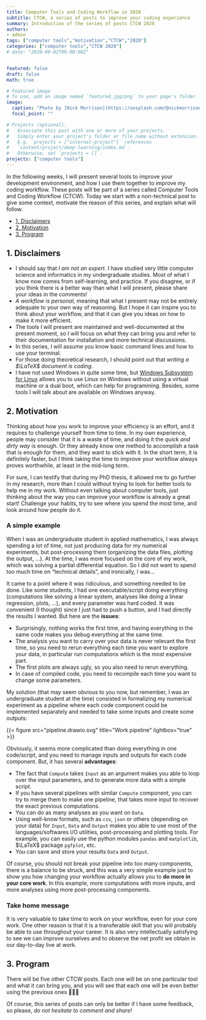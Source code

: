 ```yaml
---
title: Computer Tools and Coding Workflow in 2020
subtitle: CTCW, a series of posts to improve your coding experience
summary: Introduction of the series of posts CTCW 2020
authors:
- admin
tags: ["computer tools","motivation","CTCW","2020"]
categories: ["computer tools","CTCW 2020"]
# date: "2020-09-02T09:00:00Z"


featured: false
draft: false
math: true

# Featured image
# To use, add an image named `featured.jpg/png` to your page's folder. 
image:
  caption: "Photo by [Nick Morrison](https://unsplash.com/@nickmorrison?utm_source=unsplash&amp;utm_medium=referral&amp;utm_content=creditCopyText) on [Unsplash](https://unsplash.com/)"
  focal_point: ""

# Projects (optional).
#   Associate this post with one or more of your projects.
#   Simply enter your project's folder or file name without extension.
#   E.g. `projects = ["internal-project"]` references 
#   `content/project/deep-learning/index.md`.
#   Otherwise, set `projects = []`.
projects: ["computer tools"]
---
```


In the following weeks, I will present several tools to improve your development environment, and how I use them together to improve my coding workflow. These posts will be part of a series called Computer Tools and Coding Workflow (CTCW). Today we start with a non-technical post to give some context, motivate the reason of this series, and explain what will follow.

- [1. Disclaimers](#1-disclaimers)
- [2. Motivation](#2-motivation)
- [3. Program](#3-program)

## 1. Disclaimers

- I should say that *I am not an expert*. I have studied very little computer science and informatics in my undergraduate studies. Most of what I know now comes from self-learning, and practice. If you disagree, or if you think there is a better way than what I will present, please share your ideas in the comments!
- *A workflow is personal*, meaning that what I present may not be entirely adequate to your own way of reasoning. But I hope it can inspire you to think about your workflow, and that it can give you ideas on how to make it more efficient.
- The tools I will present are maintained and well-documented at the present moment, so I will focus on what they can bring you and refer to their documentation for installation and more technical discussions.
- In this series, I will assume you know basic command lines and how to use your terminal.
- For those doing theoretical research, I should point out that *writing a $\LaTeX$ document is coding*.
- I have not used Windows in quite some time, but [Windows Subsystem for Linux](https://docs.microsoft.com/fr-fr/windows/wsl/) allows you to use Linux on Windows without using a virtual machine or a dual boot, which can help for programming. Besides, some tools I will talk about are available on Windows anyway.

## 2. Motivation

Thinking about how you work to improve your efficiency is an effort, and it requires to challenge yourself from time to time. In my own experience, people may consider that it is a waste of time, and doing it the *quick and dirty way* is enough. Or they already know one method to accomplish a task that is enough for them, and they want to stick with it. In the short term, it is definitely faster, but I think taking the time to improve your workflow always proves worthwhile, at least in the mid-long term.

For sure, I can testify that during my PhD thesis, it allowed me to go further in my research, more than I could without trying to look for better tools to help me in my work. Without even talking about computer tools, just thinking about the way you can improve your workflow is already a great start! Challenge your habits, try to see where you spend the most time, and look around how people do it.

### A simple example <!-- omit in toc -->

When I was an undergraduate student in applied mathematics, I was always spending a lot of time, not just producing data for my numerical experiments, but post-processing them (organizing the data files, plotting the output, ...). At the time, I was more focused on the core of my work, which was solving a partial differential equation. So I did not want to spend too much time on “technical details”, and ironically, I was...

It came to a point where it was ridiculous, and something needed to be done. Like some students, I had one executable/script doing everything (computations like solving a linear system, analyses like doing a linear regression, plots, ...), and every parameter was hard coded. It was convenient (I thought) since I just had to push a button, and I had directly the results I wanted. But here are the **issues**:

- Surprisingly, nothing works the first time, and having everything in the same code makes you debug everything at the same time.
- The analysis you want to carry over your data is never relevant the first time, so you need to rerun everything each time you want to explore your data, in particular run computations which is the most expensive part.
- The first plots are always ugly, so you also need to rerun everything.
- In case of compiled code, you need to recompile each time you want to change some parameters.

My solution (that may seem obvious to you now, but remember, I was an undergraduate student at the time) consisted in formalizing my numerical experiment as a pipeline where each code component could be implemented separately and needed to take some inputs and create some outputs:

{{< figure src="pipeline.drawio.svg" title="Work pipeline" lightbox="true" >}}

Obviously, it seems more complicated than doing everything in one code/script, and you need to manage inputs and outputs for each code component. But, it has several **advantages**:

- The fact that `Compute` takes `Input` as an argument makes you able to loop over the input parameters, and to generate more data with a simple script.
- If you have several pipelines with similar `Compute` component, you can try to merge them to make one pipeline, that takes more input to recover the exact previous computations.
- You can do as many analyses as you want on `Data`.
- Using well-know formats, such as `csv`, `json` or others (depending on your data) for `Input`, `Data` and `Output` makes you able to use most of the languages/softwares I/O utilities, post-processing and plotting tools. For example, you can easily use the python modules `pandas` and `matplotlib`, $\LaTeX$ package `pgfplot`, etc.
- You can save and store your results `Data` and `Output`.

Of course, you should not break your pipeline into too many components, there is a balance to be struck, and this was a very simple example just to show you how changing your workflow actually allows you to **do more in your core work**. In this example, more computations with more inputs, and more analyses using more post-processing components.

### Take home message <!-- omit in toc -->

It is very valuable to take time to work on your workflow, even for your core work. One other reason is that it is a transferable skill that you will probably be able to use throughout your career. It is also very intellectually satisfying to see we can improve ourselves and to observe the net profit we obtain in our day-to-day live at work.

## 3. Program

There will be five other CTCW posts. Each one will be on one particular tool and what it can bring you, and you will see that each one will be even better using the previous ones :muscle::muscle::muscle:

Of course, this series of posts can only be better if I have some feedback, so please, *do not hesitate to comment and share!*
